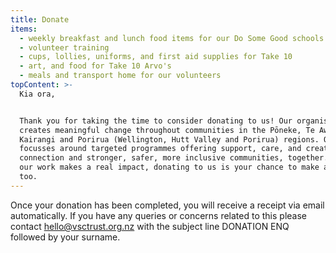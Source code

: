 ```yaml
---
title: Donate
items:
  - weekly breakfast and lunch food items for our Do Some Good schools
  - volunteer training
  - cups, lollies, uniforms, and first aid supplies for Take 10
  - art, and food for Take 10 Arvo's
  - meals and transport home for our volunteers
topContent: >-
  Kia ora,


  Thank you for taking the time to consider donating to us! Our organisation
  creates meaningful change throughout communities in the Pōneke, Te Awa
  Kairangi and Porirua (Wellington, Hutt Valley and Porirua) regions. Our work
  focusses around targeted programmes offering support, care, and creating
  connection and stronger, safer, more inclusive communities, together. We know
  our work makes a real impact, donating to us is your chance to make an impact
  too.
---
```

Once your donation has been completed, you will receive a receipt via email automatically. If you have any queries or concerns related to this please contact [hello@vsctrust.org.nz](mailto:hello@vsctrust.org.nz?Subject=DONATION%20ENQ%20SURNAMEHERE) with the subject line DONATION ENQ followed by your surname.